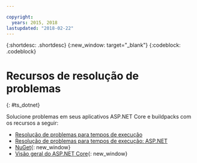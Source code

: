 ```yaml
---

copyright:
  years: 2015, 2018
lastupdated: "2018-02-22"
---
```


{:shortdesc: .shortdesc}
{:new_window: target="_blank"}
{:codeblock: .codeblock}

# Recursos de resolução de problemas
{: #ts_dotnet}

Solucione problemas em seus aplicativos ASP.NET Core e buildpacks com os recursos a seguir:

* [Resolução de problemas para tempos de execução](../../troubleshoot/ts_runtimes.html#runtimes)
* [Resolução de problemas para tempos de execução: ASP.NET](../../troubleshoot/ts_runtimes.html#ts_dotnet)
* [NuGet](https://docs.nuget.org/Consume/Overview){: new_window}
* [Visão geral do ASP.NET Core](http://docs.asp.net/en/latest/conceptual-overview/aspnet.html){: new_window}

